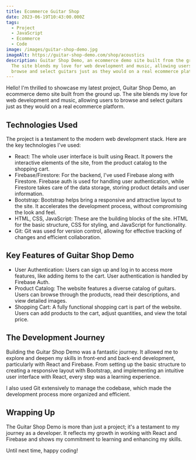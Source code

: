 ```yaml
---
title: Ecommerce Guitar Shop
date: 2023-06-19T10:43:00.000Z
tags:
  - Project
  - JavaScript
  - Ecommerce
  - Code
image: /images/guitar-shop-demo.jpg
imageAlt: https://guitar-shop-demo.com/shop/acoustics
description: Guitar Shop Demo, an ecommerce demo site built from the ground up.
  The site blends my love for web development and music, allowing users to
  browse and select guitars just as they would on a real ecommerce platform.
---
```

Hello! I'm thrilled to showcase my latest project, Guitar Shop Demo, an ecommerce demo site built from the ground up. The site blends my love for web development and music, allowing users to browse and select guitars just as they would on a real ecommerce platform.



## Technologies Used

The project is a testament to the modern web development stack. Here are the key technologies I've used:

* React: The whole user interface is built using React. It powers the interactive elements of the site, from the product catalog to the shopping cart.
* Firebase/Firestore: For the backend, I've used Firebase along with Firestore. Firebase auth is used for handling user authentication, while Firestore takes care of the data storage, storing product details and user information.
* Bootstrap: Bootstrap helps bring a responsive and attractive layout to the site. It accelerates the development process, without compromising the look and feel.
* HTML, CSS, JavaScript: These are the building blocks of the site. HTML for the basic structure, CSS for styling, and JavaScript for functionality.
* Git: Git was used for version control, allowing for effective tracking of changes and efficient collaboration.



## Key Features of Guitar Shop Demo

* User Authentication: Users can sign up and log in to access more features, like adding items to the cart. User authentication is handled by Firebase Auth.
* Product Catalog: The website features a diverse catalog of guitars. Users can browse through the products, read their descriptions, and view detailed images.
* Shopping Cart: A fully functional shopping cart is part of the website. Users can add products to the cart, adjust quantities, and view the total price.



## The Development Journey

Building the Guitar Shop Demo was a fantastic journey. It allowed me to explore and deepen my skills in front-end and back-end development, particularly with React and Firebase. From setting up the basic structure to creating a responsive layout with Bootstrap, and implementing an intuitive user interface with React, every step was a learning experience.



I also used Git extensively to manage the codebase, which made the development process more organized and efficient.

## Wrapping Up

The Guitar Shop Demo is more than just a project; it's a testament to my journey as a developer. It reflects my growth in working with React and Firebase and shows my commitment to learning and enhancing my skills.

Until next time, happy coding!
